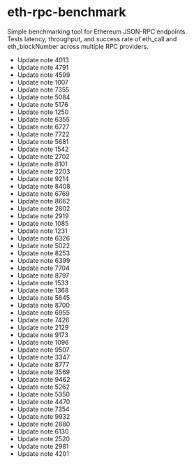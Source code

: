 # eth-rpc-benchmark

Simple benchmarking tool for Ethereum JSON-RPC endpoints.  
Tests latency, throughput, and success rate of eth_call and eth_blockNumber across multiple RPC providers.
- Update note 4013
- Update note 4791
- Update note 4599
- Update note 1007
- Update note 7355
- Update note 5084
- Update note 5176
- Update note 1250
- Update note 6355
- Update note 6727
- Update note 7722
- Update note 5681
- Update note 1542
- Update note 2702
- Update note 8101
- Update note 2203
- Update note 9214
- Update note 8408
- Update note 6769
- Update note 8662
- Update note 2802
- Update note 2919
- Update note 1085
- Update note 1231
- Update note 6326
- Update note 5022
- Update note 8253
- Update note 6399
- Update note 7704
- Update note 8797
- Update note 1533
- Update note 1368
- Update note 5645
- Update note 8700
- Update note 6955
- Update note 7426
- Update note 2129
- Update note 9173
- Update note 1096
- Update note 9507
- Update note 3347
- Update note 8777
- Update note 3569
- Update note 9462
- Update note 5262
- Update note 5350
- Update note 4470
- Update note 7354
- Update note 9932
- Update note 2880
- Update note 6130
- Update note 2520
- Update note 2981
- Update note 4201

